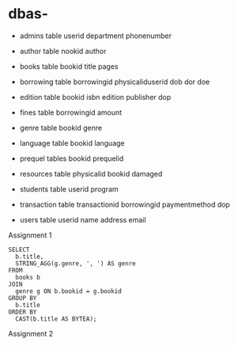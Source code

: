 # dbas-

* admins table
  userid
  department
  phonenumber

* author table
  nookid
  author

* books table
  bookid
  title 
  pages

* borrowing table
  borrowingid
  physicaliduserid
  dob
  dor
  doe

* edition table
  bookid
  isbn 
  edition
  publisher
  dop

* fines table
  borrowingid
  amount
  
* genre table
  bookid
  genre

* language table
  bookid
  language

* prequel tables
  bookid
  prequelid

* resources table
  physicalid
  bookid
  damaged

* students table
  userid
  program

* transaction table
  transactionid
  borrowingid
  paymentmethod
  dop

* users table
  userid
  name
  address
  email

Assignment 1

```
SELECT
  b.title,
  STRING_AGG(g.genre, ', ') AS genre
FROM
  books b
JOIN
  genre g ON b.bookid = g.bookid
GROUP BY
  b.title
ORDER BY
  CAST(b.title AS BYTEA);
```
Assignment 2

